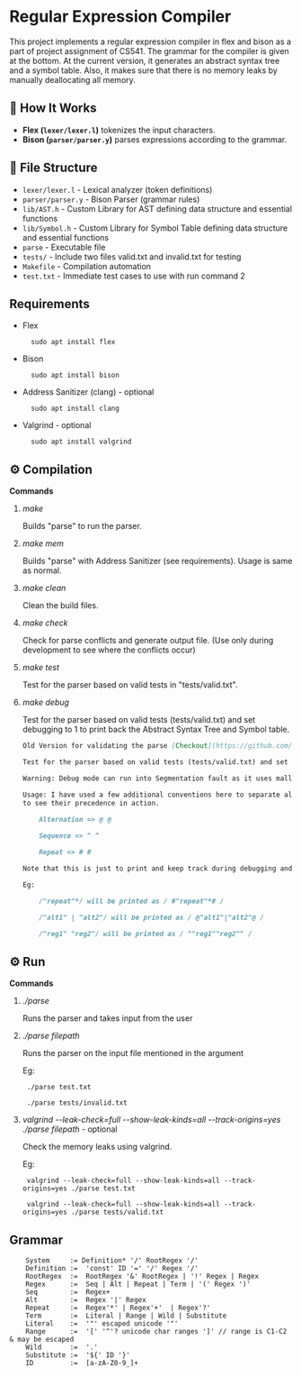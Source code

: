 # Regular Expression Compiler

This project implements a regular expression compiler in flex and bison as a part of project assignment of CS541. The grammar for the compiler is
given at the bottom. At the current version, it generates an abstract syntax tree and a symbol table. Also, it makes sure that there is no memory leaks by
manually deallocating all memory.


## 📝 How It Works
- **Flex (`lexer/lexer.l`)** tokenizes the input characters.
- **Bison (`parser/parser.y`)** parses expressions according to the grammar.

## 📂 File Structure
- `lexer/lexer.l` - Lexical analyzer (token definitions)
- `parser/parser.y` - Bison Parser (grammar rules)
- `lib/AST.h` - Custom Library for AST defining data structure and essential functions
- `lib/Symbol.h` - Custom Library for Symbol Table defining data structure and essential functions
- `parse` - Executable file
- `tests/` - Include two files valid.txt and invalid.txt for testing
- `Makefile` - Compilation automation
- `test.txt` - Immediate test cases to use with run command 2

## Requirements

- Flex

        sudo apt install flex

- Bison

        sudo apt install bison

- Address Sanitizer (clang) - optional

        sudo apt install clang

- Valgrind - optional

        sudo apt install valgrind

## ⚙️ Compilation

**Commands**

1. *make*

    Builds "parse" to run the parser.

2. *make mem*

    Builds "parse" with Address Sanitizer (see requirements). Usage is same as normal.

2. *make clean*

    Clean the build files.

3. *make check*

    Check for parse conflicts and generate output file. (Use only during development to see where the conflicts occur)
    
4. *make test*

    Test for the parser based on valid tests in "tests/valid.txt".
    
5. *make debug*

    Test for the parser based on valid tests (tests/valid.txt) and set debugging to 1 to print back the Abstract Syntax Tree and Symbol table.

    
    ```markdown
    Old Version for validating the parse [Checkout](https://github.com/ionep/compiler/commit/364f7f9cf1b2ac050de0462a0f3233b00d3210f9)
    
    Test for the parser based on valid tests (tests/valid.txt) and set debugging to 1 to print back the parsed contents.

    Warning: Debug mode can run into Segmentation fault as it uses malloc to see how parser is reading the input and is continuously allocating memory. So, make sure you are not running large files here (use make test instead)

    Usage: I have used a few additional conventions here to separate alternation, sequence and repeat. It helps
    to see their precedence in action.

        Alternation => @ @
        
        Sequence => ^ ^

        Repeat => # #
    
    Note that this is just to print and keep track during debugging and doesn't affect the actual parsing of the regular expression.
    
    Eg:

        /"repeat"*/ will be printed as / #"repeat"*# /

        /"alt1" | "alt2"/ will be printed as / @"alt1"|"alt2"@ /

        /"reg1" "reg2"/ will be printed as / ^"reg1""reg2"^ /
    ```


## ⚙️ Run

**Commands**


1. *./parse*

    Runs the parser and takes input from the user

2. *./parse filepath*

    Runs the parser on the input file mentioned in the argument

    Eg: 
        
        ./parse test.txt

        ./parse tests/invalid.txt

3. *valgrind --leak-check=full --show-leak-kinds=all --track-origins=yes ./parse filepath* - optional

    Check the memory leaks using valgrind.

    Eg:

        valgrind --leak-check=full --show-leak-kinds=all --track-origins=yes ./parse test.txt

        valgrind --leak-check=full --show-leak-kinds=all --track-origins=yes ./parse tests/valid.txt


## Grammar

        System     := Definition* '/' RootRegex '/'
        Definition :=  'const' ID '=' '/' Regex '/'
        RootRegex  :=  RootRegex '&' RootRegex | '!' Regex | Regex
        Regex      :=  Seq | Alt | Repeat | Term | '(' Regex ')'
        Seq        :=  Regex+
        Alt        :=  Regex '|' Regex
        Repeat     :=  Regex'*' | Regex'+'  | Regex'?'
        Term       :=  Literal | Range | Wild | Substitute
        Literal    :=  '"' escaped unicode '"' 
        Range      :=  '[' '^'? unicode char ranges ']' // range is C1-C2 & may be escaped
        Wild       :=  '.'
        Substitute :=  '${' ID '}'
        ID         :=  [a-zA-Z0-9_]+